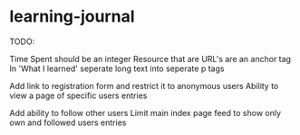 # learning-journal
 
TODO:

Time Spent should be an integer
Resource that are URL's are an anchor tag
In 'What I learned' seperate long text into seperate p tags

Add link to registration form and restrict it to anonymous users
Ability to view a page of specific users entries

Add ability to follow other users
Limit main index page feed to show only own and followed users entries